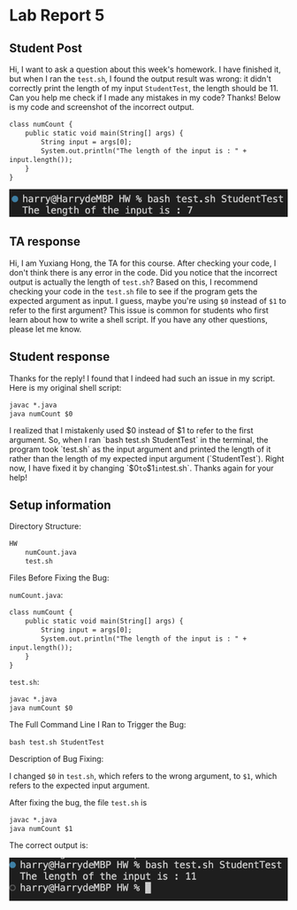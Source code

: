 # Lab Report 5

## Student Post

Hi, I want to ask a question about this week's homework. I have finished it, but when I ran the `test.sh`, I found the output result was wrong: it didn't correctly print the length of my input `StudentTest`, the length should be 11. Can you help me check if I made any mistakes in my code? Thanks! Below is my code and screenshot of the incorrect output.

```
class numCount {
    public static void main(String[] args) {
        String input = args[0];
        System.out.println("The length of the input is : " + input.length());
    }
}
```

![Image](incorrect.png)

## TA response

Hi, I am Yuxiang Hong, the TA for this course. After checking your code, I don't think there is any error in the code. Did you notice that the incorrect output is actually the length of `test.sh`? Based on this, I recommend checking your code in the `test.sh` file to see if the program gets the expected argument as input. I guess, maybe you're using `$0` instead of `$1` to refer to the first argument? This issue is common for students who first learn about how to write a shell script. If you have any other questions, please let me know.

## Student response

Thanks for the reply! I found that I indeed had such an issue in my script.
Here is my original shell script:

```
javac *.java
java numCount $0
```

I realized that I mistakenly used $0 instead of $1 to refer to the first argument. So, when I ran `bash test.sh StudentTest` in the terminal, the program took `test.sh` as the input argument and printed the length of it rather than the length of my expected input argument (`StudentTest`). Right now, I have fixed it by changing `$0` to `$1` in `test.sh`. Thanks again for your help!

## Setup information

Directory Structure:

```
HW
    numCount.java
    test.sh
```

Files Before Fixing the Bug:

`numCount.java`:

```
class numCount {
    public static void main(String[] args) {
        String input = args[0];
        System.out.println("The length of the input is : " + input.length());
    }
}
```

`test.sh`:

```
javac *.java
java numCount $0
```

The Full Command Line I Ran to Trigger the Bug:

`bash test.sh StudentTest`

Description of Bug Fixing:

I changed `$0` in `test.sh`, which refers to the wrong argument, to `$1`, which refers to the expected input argument.

After fixing the bug, the file `test.sh` is

```
javac *.java
java numCount $1
```

The correct output is:

![Image](correct.png)
